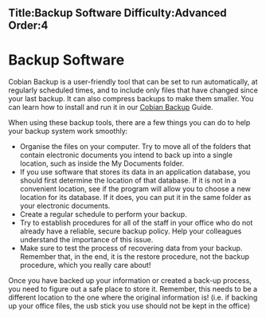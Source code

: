 Title:Backup Software
Difficulty:Advanced
Order:4
---
<h1>Backup Software</h1><p>Cobian Backup is a user-friendly tool that can be set to run automatically, at regularly scheduled times, and to include only files that have changed since your last backup. It can also compress backups to make them smaller. You can learn how to install and run it in our <a href="umbrella://lesson/cobian-backup">Cobian Backup</a> Guide.</p><p>When using these backup tools, there are a few things you can do to help your backup system work smoothly:<ul><li>Organise the files on your computer. Try to move all of the folders that contain electronic documents you intend to back up into a single location, such as inside the My Documents folder.</li><li>If you use software that stores its data in an application database, you should first determine the location of that database. If it is not in a convenient location, see if the program will allow you to choose a new location for its database. If it does, you can put it in the same folder as your electronic documents.</li><li>Create a regular schedule to perform your backup.</li><li>Try to establish procedures for all of the staff in your office who do not already have a reliable, secure backup policy. Help your colleagues understand the importance of this issue.</li><li>Make sure to test the process of recovering data from your backup. Remember that, in the end, it is the restore procedure, not the backup procedure, which you really care about!</li></ul></p><p>Once you have backed up your information or created a back-up process, you need to figure out a safe place to store it. Remember, this needs to be a different location to the one where the original information is! (i.e. if backing up your office files, the usb stick you use should not be kept in the office)</p>